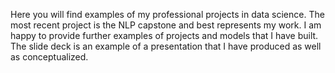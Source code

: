 Here you will find examples of my professional projects in data science. The most recent project is the NLP capstone and best represents my work. I am happy to provide further examples of projects and models that I have built. The slide deck is an example of a presentation that I have produced as well as conceptualized. 